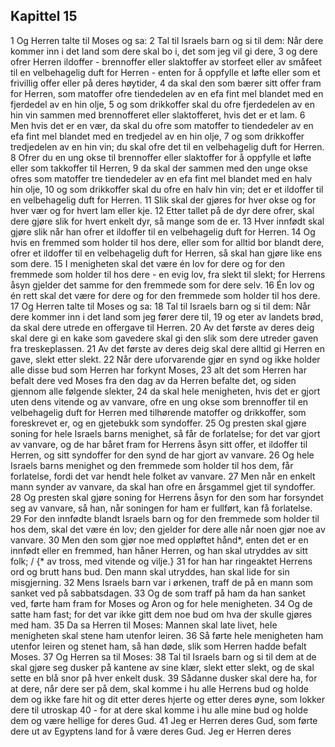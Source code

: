 ## Kapittel 15

1 Og Herren talte til Moses og sa:
2 Tal til Israels barn og si til dem: Når dere kommer inn i det land som dere skal bo i, det som jeg vil gi dere,
3 og dere ofrer Herren ildoffer - brennoffer eller slaktoffer av storfeet eller av småfeet til en velbehagelig duft for Herren - enten for å oppfylle et løfte eller som et frivillig offer eller på deres høytider,
4 da skal den som bærer sitt offer fram for Herren, som matoffer ofre tiendedelen av en efa fint mel blandet med en fjerdedel av en hin olje,
5 og som drikkoffer skal du ofre fjerdedelen av en hin vin sammen med brennofferet eller slaktofferet, hvis det er et lam.
6 Men hvis det er en vær, da skal du ofre som matoffer to tiendedeler av en efa fint mel blandet med en tredjedel av en hin olje,
7 og som drikkoffer tredjedelen av en hin vin; du skal ofre det til en velbehagelig duft for Herren.
8 Ofrer du en ung okse til brennoffer eller slaktoffer for å oppfylle et løfte eller som takkoffer til Herren,
9 da skal der sammen med den unge okse ofres som matoffer tre tiendedeler av en efa fint mel blandet med en halv hin olje,
10 og som drikkoffer skal du ofre en halv hin vin; det er et ildoffer til en velbehagelig duft for Herren.
11 Slik skal der gjøres for hver okse og for hver vær og for hvert lam eller kje.
12 Etter tallet på de dyr dere ofrer, skal dere gjøre slik for hvert enkelt dyr, så mange som de er.
13 Hver innfødt skal gjøre slik når han ofrer et ildoffer til en velbehagelig duft for Herren.
14 Og hvis en fremmed som holder til hos dere, eller som for alltid bor blandt dere, ofrer et ildoffer til en velbehagelig duft for Herren, så skal han gjøre like ens som dere.
15 I menigheten skal det være én lov for dere og for den fremmede som holder til hos dere - en evig lov, fra slekt til slekt; for Herrens åsyn gjelder det samme for den fremmede som for dere selv.
16 Én lov og én rett skal det være for dere og for den fremmede som holder til hos dere.
17 Og Herren talte til Moses og sa:
18 Tal til Israels barn og si til dem: Når dere kommer inn i det land som jeg fører dere til,
19 og eter av landets brød, da skal dere utrede en offergave til Herren.
20 Av det første av deres deig skal dere gi en kake som gavedere skal gi den slik som dere utreder gaven fra treskeplassen.
21 Av det første av deres deig skal dere alltid gi Herren en gave, slekt etter slekt.
22 Når dere uforvarende gjør en synd og ikke holder alle disse bud som Herren har forkynt Moses,
23 alt det som Herren har befalt dere ved Moses fra den dag av da Herren befalte det, og siden gjennom alle følgende slekter,
24 da skal hele menigheten, hvis det er gjort uten dens vitende og av vanvare, ofre en ung okse som brennoffer til en velbehagelig duft for Herren med tilhørende matoffer og drikkoffer, som foreskrevet er, og en gjetebukk som syndoffer.
25 Og presten skal gjøre soning for hele Israels barns menighet, så får de forlatelse; for det var gjort av vanvare, og de har båret fram for Herrens åsyn sitt offer, et ildoffer til Herren, og sitt syndoffer for den synd de har gjort av vanvare.
26 Og hele Israels barns menighet og den fremmede som holder til hos dem, får forlatelse, fordi det var hendt hele folket av vanvare.
27 Men når en enkelt mann synder av vanvare, da skal han ofre en årsgammel gjet til syndoffer.
28 Og presten skal gjøre soning for Herrens åsyn for den som har forsyndet seg av vanvare, så han, når soningen for ham er fullført, kan få forlatelse.
29 For den innfødte blandt Israels barn og for den fremmede som holder til hos dem, skal det være én lov; den gjelder for dere alle når noen gjør noe av vanvare.
30 Men den som gjør noe med oppløftet hånd*, enten det er en innfødt eller en fremmed, han håner Herren, og han skal utryddes av sitt folk; / {* av tross, med vitende og vilje.}
31 for han har ringeaktet Herrens ord og brutt hans bud. Den mann skal utryddes, han skal lide for sin misgjerning.
32 Mens Israels barn var i ørkenen, traff de på en mann som sanket ved på sabbatsdagen.
33 Og de som traff på ham da han sanket ved, førte ham fram for Moses og Aron og for hele menigheten.
34 Og de satte ham fast; for det var ikke gitt dem noe bud om hva der skulle gjøres med ham.
35 Da sa Herren til Moses: Mannen skal late livet, hele menigheten skal stene ham utenfor leiren.
36 Så førte hele menigheten ham utenfor leiren og stenet ham, så han døde, slik som Herren hadde befalt Moses.
37 Og Herren sa til Moses:
38 Tal til Israels barn og si til dem at de skal gjøre seg dusker på kantene av sine klær, slekt etter slekt, og de skal sette en blå snor på hver enkelt dusk.
39 Sådanne dusker skal dere ha, for at dere, når dere ser på dem, skal komme i hu alle Herrens bud og holde dem og ikke fare hit og dit etter deres hjerte og etter deres øyne, som lokker dere til utroskap
40 - for at dere skal komme i hu alle mine bud og holde dem og være hellige for deres Gud.
41 Jeg er Herren deres Gud, som førte dere ut av Egyptens land for å være deres Gud. Jeg er Herren deres
